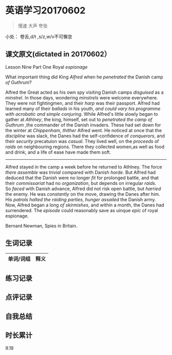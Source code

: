 # 英语学习20170602

> 慢速 大声 夸张

小处： 卷舌,d/t ,s/z,w/v不可懈怠

## 课文原文(dictated in 20170602）

Lesson Nine Part One Royal _espionage_

What important thing did King _Alfred_ when he _penetrated_ the Danish camp _of_ _Guthrum_?

Alfred the Great acted as his own spy visiting Danish camps _disguised_ as a _minstrel_.
In those days, wondering _minstrels_ were welcome everywhere.
They were not fightingmen, and their _harp_ was their passport.
Alfred had learned many of their _ballads_ in his youth, _and could vary his programme with acrobatic and simple conjuring_.
While Alfred's little slowly began to gather at _Athlney_, the king, himself, set out to _penetrated the camp of  Guthrum_ ,the commander of the Danish invaders.
These had set down for the winter at _Chippenham_, _thither_ Alfred went.
He noticed at once that the _discipline_ was slack, the Danes had the self-confidence of _conquerors_, and their _security_ precatuion was _casual_.
They lived well, on the _proceeds_ of _raids_ on neighbouring regions. 
There they collected women,as well as food and drink, and a life of ease have made them soft.

---

Alfred stayed in the camp a week before he returned to Athlney.
The force _there assemble_ was _trivial_ compared with Danish _horde_. 
But Alfred had deduced that the Danish were no longer _fit_ for prolonged battle, and that their _commissariat_ had no _organization_, but depends on irregular _raids_.   
So _faced_ with Danish advance, Alfred did not risk open battle, but _harried_ the enemy.
He was _constantly_ on the move, drawing the Danes after him.
His _patrols halted the raiding parties_, _hunger_ _assailed_ the Danish army.
Now, Alfred began a long _of skirmishes_, and within a month, the Danes had surrendered.
The _episode_ could reasonably save as uinque _epic_ of royal espionage.

Bernard Newman, Spies in Britain.




## 生词记录
| 单词/词组 | 释义  |
| :-----| :------|

## 练习记录

## 点评记录

## 自我总结

## 时长累计
9.19
